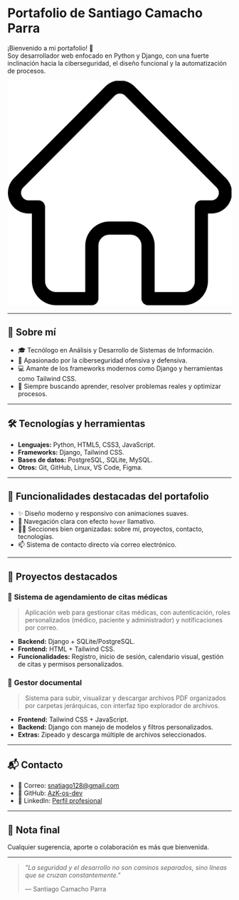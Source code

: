 # **Portafolio de Santiago Camacho Parra**

¡Bienvenido a mi portafolio! 🚀  
Soy desarrollador web enfocado en Python y Django, con una fuerte inclinación hacia la ciberseguridad, el diseño funcional y la automatización de procesos.

![Logo del proyecto](assets/images/home.png)

---

## **🧠 Sobre mí**

- 🎓 Tecnólogo en Análisis y Desarrollo de Sistemas de Información.
- 🔐 Apasionado por la ciberseguridad ofensiva y defensiva.
- 💻 Amante de los frameworks modernos como Django y herramientas como Tailwind CSS.
- 🧩 Siempre buscando aprender, resolver problemas reales y optimizar procesos.

---

## **🛠️ Tecnologías y herramientas**

- **Lenguajes:** Python, HTML5, CSS3, JavaScript.
- **Frameworks:** Django, Tailwind CSS.
- **Bases de datos:** PostgreSQL, SQLite, MySQL.
- **Otros:** Git, GitHub, Linux, VS Code, Figma.

---

## **🧩 Funcionalidades destacadas del portafolio**

- ✨ Diseño moderno y responsivo con animaciones suaves.
- 🧭 Navegación clara con efecto `hover` llamativo.
- 🧑‍💻 Secciones bien organizadas: sobre mí, proyectos, contacto, tecnologías.
- 📫 Sistema de contacto directo vía correo electrónico.

---

## **🚧 Proyectos destacados**

### 🔹 **Sistema de agendamiento de citas médicas**
> Aplicación web para gestionar citas médicas, con autenticación, roles personalizados (médico, paciente y administrador) y notificaciones por correo.

- **Backend:** Django + SQLite/PostgreSQL.
- **Frontend:** HTML + Tailwind CSS.
- **Funcionalidades:** Registro, inicio de sesión, calendario visual, gestión de citas y permisos personalizados.

### 🔹 **Gestor documental**
> Sistema para subir, visualizar y descargar archivos PDF organizados por carpetas jerárquicas, con interfaz tipo explorador de archivos.

- **Frontend:** Tailwind CSS + JavaScript.
- **Backend:** Django con manejo de modelos y filtros personalizados.
- **Extras:** Zipeado y descarga múltiple de archivos seleccionados.

---


## **📬 Contacto**

- 📧 Correo: [snatiago128@gmail.com](mailto:snatiago128@gmail.com)
- 🐍 GitHub: [AzK-os-dev](https://github.com/AzK-os-dev)
- 🔗 LinkedIn: [Perfil profesional](https://www.linkedin.com/in/santiago-camacho-parra-00843b275)

---

## **🧠 Nota final**
  
Cualquier sugerencia, aporte o colaboración es más que bienvenida.

---

> *"La seguridad y el desarrollo no son caminos separados, sino líneas que se cruzan constantemente."*
>  
> — Santiago Camacho Parra
